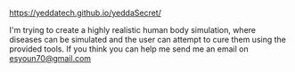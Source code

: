 https://yeddatech.github.io/yeddaSecret/

I'm trying to create a highly realistic human body simulation, where diseases can be simulated and the user can attempt to cure them using the provided tools.
If you think you can help me send me an email on esyoun70@gmail.com
